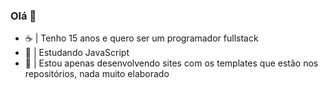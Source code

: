 ### Olá 👋

- ☕ | Tenho 15 anos e quero ser um programador fullstack
- 🤘 | Estudando JavaScript
-  💼 | Estou apenas desenvolvendo sites com os templates que estão nos repositórios, nada muito elaborado
